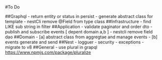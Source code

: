 
#To Do

##Graphql
    - return entity or status in persist
    - generate abstract class for template
    - nestCli remove @Field from type class
##Infrastructure
    - find LIKE sub string in filter
##Application
    - validate paginator and order dto
    - publish and subscribe events [ depent domain a,b ]
    - nestcli remove field dao
##Domain
    - [a] abstract class from aggregtae and manage events
    - [b] events generate and send
##Nest
    - logguer
    - security
    - exceptions
    - migrate to v8
##General
    - use plural in grapql https://www.npmjs.com/package/pluralize
